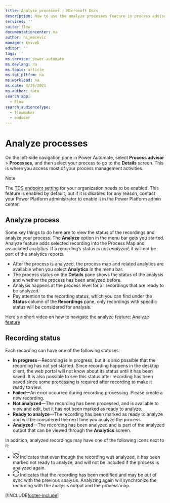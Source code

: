 ```yaml
---
title: Analyze processes | Microsoft Docs
description: How to use the analyze processes feature in process advisor.
services: ''
suite: flow
documentationcenter: na
author: nijemcevic 
manager: kvivek
editor: ''
tags: ''
ms.service: power-automate
ms.devlang: na
ms.topic: article
ms.tgt_pltfrm: na
ms.workload: na
ms.date: 4/26/2021
ms.author: tatn
search.app: 
  - Flow
search.audienceType: 
  - flowmaker
  - enduser
---
```

# Analyze processes

On the left-side navigation pane in Power Automate, select **Process advisor** > **Processes**, and then select your process to go to the **Details** screen. This is where you access most of your process management activities.

> [!NOTE]
> The [TDS endpoint setting](/power-platform/admin/settings-features) for your organization needs to be enabled. This feature is enabled by default, but if it is disabled for any reason, contact your Power Platform administrator to enable it in the Power Platform admin center.

## Analyze process

Some key things to do here are to view the status of the recordings and analyze your process. The **Analyze** option in the menu bar gets you started. Analyze feature adds selected recording into the Process Map and associated analytics. If a recording’s status is not *analyzed*, it will not be part of the analytics reports.

- After the process is analyzed, the process map and related analytics are available when you select **Analytics** in the menu bar.
- The process status on the **Details** pane shows the status of the analysis and whether the process has been analyzed before.
- Analysis happens at the process level for all recordings that are ready to be analyzed.
- Pay attention to the recording status, which you can find under the **Status** column of the **Recordings** pane, only recordings with specific status will be considered for analysis.

Here's a short video on how to navigate the analyze feature: [Analyze feature](https://go.microsoft.com/fwlink/?linkid=2147426)

## Recording status

Each recording can have one of the following statuses:

- **In progress**&mdash;Recording is in progress, but it is also possible that the recording has not yet started. Since recording happens in the desktop client, the web portal will not know about its status until it has been saved. It is also possible to see this status after recording has been saved since some processing is required after recording to make it ready to view.
- **Failed**&mdash;An error occurred during recording processing. Please create a new recording.
- **Not analyzed**&mdash;The recording has been processed, and is available to view and edit, but it has not been marked as ready to analyze.
- **Ready to analyze**&mdash;The recording has been marked as ready to analyze and will be considered the next time you analyze the process.
- **Analyzed**&mdash;The recording has been analyzed and is part of the analyzed output that can be viewed through the **Analytics** screen.

In addition, analyzed recordings may have one of the following icons next to it:

- ![Not ready](media/process-advisor-analyze/icon-not-ready.png "This recording is not ready") Indicates that even though the recording was analyzed, it has been marked not ready to analyze, and will not be included if the process is analyzed again.
- ![Modified](media/process-advisor-analyze/icon-modified.png "This recording has been modified") Indicates that the recording has been modified and may be out of sync with the previous analysis. Analyzing again will synchronize the recording with the analysis output and the process map.

[!INCLUDE[footer-include](includes/footer-banner.md)]
